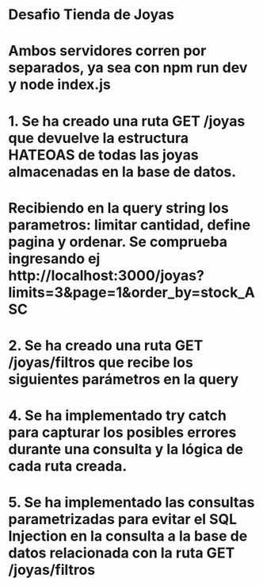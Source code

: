 # Desafio Tienda de Joyas

# Ambos servidores corren por separados, ya sea con npm run dev y node index.js

# 1. Se ha creado una ruta GET /joyas que devuelve la estructura HATEOAS de todas las joyas almacenadas en la base de datos.

# Recibiendo en la query string los parametros: limitar cantidad, define pagina y ordenar. Se comprueba ingresando ej http://localhost:3000/joyas?limits=3&page=1&order_by=stock_ASC

# 2. Se ha creado una ruta GET /joyas/filtros que recibe los siguientes parámetros en la query

# 4. Se ha implementado try catch para capturar los posibles errores durante una consulta y la lógica de cada ruta creada. 

# 5. Se ha implementado las consultas parametrizadas para evitar el SQL Injection en la consulta a la base de datos relacionada con la ruta GET /joyas/filtros